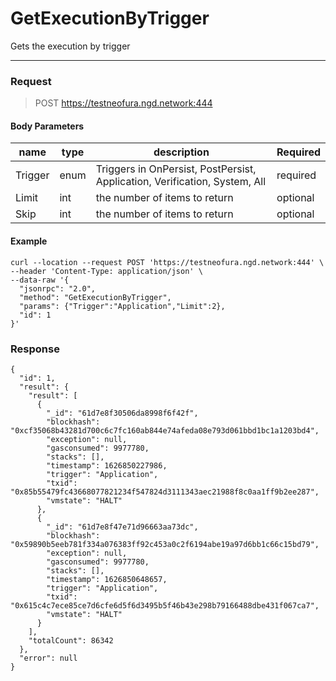 # GetExecutionByTrigger
Gets the execution by trigger
<hr>

### Request

> POST https://testneofura.ngd.network:444

#### Body Parameters

|    name    | type | description | Required |
| ---------- | --- |    ------    | ----|
| Trigger    | enum|  Triggers in OnPersist, PostPersist, Application, Verification, System, All| required|
| Limit    | int|  the number of items to return| optional|
| Skip    | int|  the number of items to return| optional |


#### Example
```
curl --location --request POST 'https://testneofura.ngd.network:444' \
--header 'Content-Type: application/json' \
--data-raw '{
  "jsonrpc": "2.0",
  "method": "GetExecutionByTrigger",
  "params": {"Trigger":"Application","Limit":2},
  "id": 1
}'
```
### Response
```json5
{
  "id": 1,
  "result": {
    "result": [
      {
        "_id": "61d7e8f30506da8998f6f42f",
        "blockhash": "0xcf35068b43281d700c6c7fc160ab844e74afeda08e793d061bbd1bc1a1203bd4",
        "exception": null,
        "gasconsumed": 9977780,
        "stacks": [],
        "timestamp": 1626850227986,
        "trigger": "Application",
        "txid": "0x85b55479fc43668077821234f547824d3111343aec21988f8c0aa1ff9b2ee287",
        "vmstate": "HALT"
      },
      {
        "_id": "61d7e8f47e71d96663aa73dc",
        "blockhash": "0x59890b5eeb781f334a076383ff92c453a0c2f6194abe19a97d6bb1c66c15bd79",
        "exception": null,
        "gasconsumed": 9977780,
        "stacks": [],
        "timestamp": 1626850648657,
        "trigger": "Application",
        "txid": "0x615c4c7ece85ce7d6cfe6d5f6d3495b5f46b43e298b79166488dbe431f067ca7",
        "vmstate": "HALT"
      }
    ],
    "totalCount": 86342
  },
  "error": null
}
```
